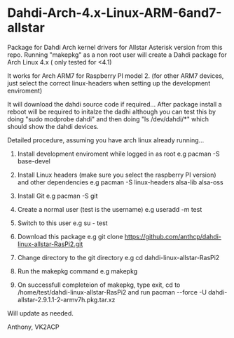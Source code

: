 Dahdi-Arch-4.x-Linux-ARM-6and7-allstar
======================

Package for Dahdi Arch kernel drivers for Allstar Asterisk version from this repo.
Running "makepkg" as a non root user will create a Dahdi package for Arch Linux 4.x ( only tested for <4.1) 

It works for Arch ARM7 for Raspberry PI model 2. (for other ARM7 devices, just select the correct linux-headers when setting up the development enviroment)

It will download the dahdi source code if required...
After package install a reboot will be required to initalze the dadhi although you can test this by doing "sudo modprobe dahdi" and then doing "ls /dev/dahdi/*" which should show the dahdi devices.

Detailed procedure, assuming you have arch linux already running...

1. Install development enviroment while logged in as root e.g pacman -S base-devel
 
2. Install Linux headers (make sure you select the raspberry PI version) and other dependencies e.g pacman -S linux-headers alsa-lib alsa-oss

3. Install Git e.g pacman -S git

4. Create a normal user (test is the username) e.g useradd -m test

5. Switch to this user e.g su - test

6. Download this package e.g git clone https://github.com/anthcp/dahdi-linux-allstar-RasPi2.git

7. Change directory to the git directory e.g cd dahdi-linux-allstar-RasPi2

8. Run the makepkg command e.g makepkg

9. On successfull completeion of makepkg, type exit, cd to /home/test/dahdi-linux-allstar-RasPi2 and run pacman --force -U dahdi-allstar-2.9.1.1-2-armv7h.pkg.tar.xz 

Will update as needed.

Anthony, VK2ACP

